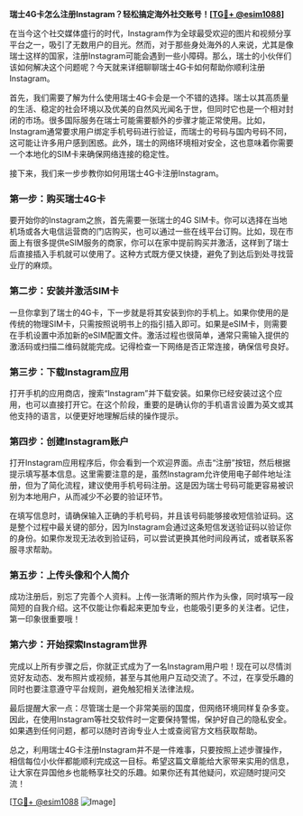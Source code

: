 **瑞士4G卡怎么注册Instagram？轻松搞定海外社交账号！[[TG💪+ @esim1088](https://t.me/s/esim1088)]**

在当今这个社交媒体盛行的时代，Instagram作为全球最受欢迎的图片和视频分享平台之一，吸引了无数用户的目光。然而，对于那些身处海外的人来说，尤其是像瑞士这样的国家，注册Instagram可能会遇到一些小障碍。那么，瑞士的小伙伴们该如何解决这个问题呢？今天就来详细聊聊瑞士4G卡如何帮助你顺利注册Instagram。

首先，我们需要了解为什么使用瑞士4G卡会是一个不错的选择。瑞士以其高质量的生活、稳定的社会环境以及优美的自然风光闻名于世，但同时它也是一个相对封闭的市场。很多国际服务在瑞士可能需要额外的步骤才能正常使用。比如，Instagram通常要求用户绑定手机号码进行验证，而瑞士的号码与国内号码不同，这可能让许多用户感到困惑。此外，瑞士的网络环境相对安全，这也意味着你需要一个本地化的SIM卡来确保网络连接的稳定性。

接下来，我们来一步步教你如何用瑞士4G卡注册Instagram。

### 第一步：购买瑞士4G卡

要开始你的Instagram之旅，首先需要一张瑞士的4G SIM卡。你可以选择在当地机场或各大电信运营商的门店购买，也可以通过一些在线平台订购。比如，现在市面上有很多提供eSIM服务的商家，你可以在家中提前购买并激活，这样到了瑞士后直接插入手机就可以使用了。这种方式既方便又快捷，避免了到达后到处寻找营业厅的麻烦。

### 第二步：安装并激活SIM卡

一旦你拿到了瑞士的4G卡，下一步就是将其安装到你的手机上。如果你使用的是传统的物理SIM卡，只需按照说明书上的指引插入即可。如果是eSIM卡，则需要在手机设置中添加新的eSIM配置文件。激活过程也很简单，通常只需输入提供的激活码或扫描二维码就能完成。记得检查一下网络是否正常连接，确保信号良好。

### 第三步：下载Instagram应用

打开手机的应用商店，搜索“Instagram”并下载安装。如果你已经安装过这个应用，也可以直接打开它。在这个阶段，重要的是确认你的手机语言设置为英文或其他支持的语言，以便更好地理解后续的操作提示。

### 第四步：创建Instagram账户

打开Instagram应用程序后，你会看到一个欢迎界面。点击“注册”按钮，然后根据提示填写基本信息。这里需要注意的是，虽然Instagram允许使用电子邮件地址注册，但为了简化流程，建议使用手机号码注册。这是因为瑞士号码可能更容易被识别为本地用户，从而减少不必要的验证环节。

在填写信息时，请确保输入正确的手机号码，并且该号码能够接收短信验证码。这是整个过程中最关键的部分，因为Instagram会通过这条短信发送验证码以验证你的身份。如果你发现无法收到验证码，可以尝试更换其他时间段再试，或者联系客服寻求帮助。

### 第五步：上传头像和个人简介

成功注册后，别忘了完善个人资料。上传一张清晰的照片作为头像，同时填写一段简短的自我介绍。这不仅能让你看起来更加专业，也能吸引更多的关注者。记住，第一印象很重要哦！

### 第六步：开始探索Instagram世界

完成以上所有步骤之后，你就正式成为了一名Instagram用户啦！现在可以尽情浏览好友动态、发布照片或视频，甚至与其他用户互动交流了。不过，在享受乐趣的同时也要注意遵守平台规则，避免触犯相关法律法规。

最后提醒大家一点：尽管瑞士是一个非常美丽的国度，但网络环境同样复杂多变。因此，在使用Instagram等社交软件时一定要保持警惕，保护好自己的隐私安全。如果遇到任何问题，都可以随时咨询专业人士或查阅官方文档获取帮助。

总之，利用瑞士4G卡注册Instagram并不是一件难事，只要按照上述步骤操作，相信每位小伙伴都能顺利完成这一目标。希望这篇文章能给大家带来实用的信息，让大家在异国他乡也能畅享社交的乐趣。如果你还有其他疑问，欢迎随时提问交流！

[[TG💪+ @esim1088](https://t.me/s/esim1088) ![Image](https://i.postimg.cc/4NQfJmqS/Snipaste-2025-05-13-00-14-12.png)]